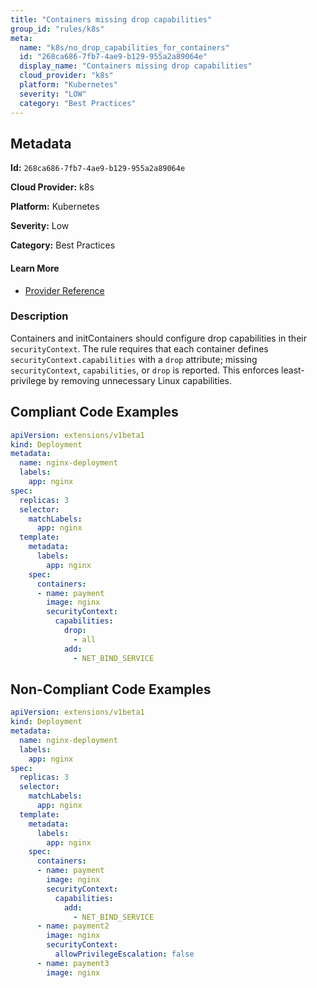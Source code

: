 ```yaml
---
title: "Containers missing drop capabilities"
group_id: "rules/k8s"
meta:
  name: "k8s/no_drop_capabilities_for_containers"
  id: "268ca686-7fb7-4ae9-b129-955a2a89064e"
  display_name: "Containers missing drop capabilities"
  cloud_provider: "k8s"
  platform: "Kubernetes"
  severity: "LOW"
  category: "Best Practices"
---
```

## Metadata

**Id:** `268ca686-7fb7-4ae9-b129-955a2a89064e`

**Cloud Provider:** k8s

**Platform:** Kubernetes

**Severity:** Low

**Category:** Best Practices

#### Learn More

 - [Provider Reference](https://kubernetes.io/docs/concepts/workloads/pods/init-containers/)

### Description

 Containers and initContainers should configure drop capabilities in their `securityContext`. The rule requires that each container defines `securityContext.capabilities` with a `drop` attribute; missing `securityContext`, `capabilities`, or `drop` is reported. This enforces least-privilege by removing unnecessary Linux capabilities.


## Compliant Code Examples
```yaml
apiVersion: extensions/v1beta1
kind: Deployment
metadata:
  name: nginx-deployment
  labels:
    app: nginx
spec:
  replicas: 3
  selector:
    matchLabels:
      app: nginx
  template:
    metadata:
      labels:
        app: nginx
    spec:
      containers:
      - name: payment
        image: nginx
        securityContext:
          capabilities:
            drop:
              - all
            add:
              - NET_BIND_SERVICE
```
## Non-Compliant Code Examples
```yaml
apiVersion: extensions/v1beta1
kind: Deployment
metadata:
  name: nginx-deployment
  labels:
    app: nginx
spec:
  replicas: 3
  selector:
    matchLabels:
      app: nginx
  template:
    metadata:
      labels:
        app: nginx
    spec:
      containers:
      - name: payment
        image: nginx
        securityContext:
          capabilities:
            add:
              - NET_BIND_SERVICE
      - name: payment2
        image: nginx
        securityContext:
          allowPrivilegeEscalation: false
      - name: payment3
        image: nginx

```